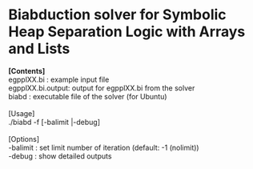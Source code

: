 # Biabduction solver for Symbolic Heap Separation Logic with Arrays and Lists

<b>[Contents]</b><br>
egpplXX.bi       : example input file<br>
egpplXX.bi.output: output for egpplXX.bi from the solver<br> 
biabd            : executable file of the solver (for Ubuntu)<br>
<br>
[Usage]<br>
./biabd -f <file> [-balimit <num>|-debug]<br>
<br>
[Options]<br>
  -balimit <num> : set limit number of iteration (default: -1 (nolimit))<br>
  -debug         : show detailed outputs<br>


